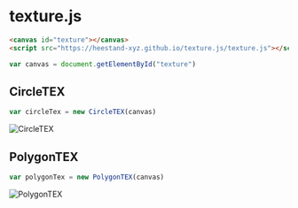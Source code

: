 # texture.js

```html
<canvas id="texture"></canvas>
<script src="https://heestand-xyz.github.io/texture.js/texture.js"></script>
```

```js
var canvas = document.getElementById("texture")
```

## CircleTEX

```js
var circleTex = new CircleTEX(canvas)
```

![CircleTEX](https://heestand-xyz.github.io/texture.js/renders/CircleTEX.jpg)

## PolygonTEX

```js
var polygonTex = new PolygonTEX(canvas)
```

![PolygonTEX](https://heestand-xyz.github.io/texture.js/renders/PolygonTEX.jpg)
